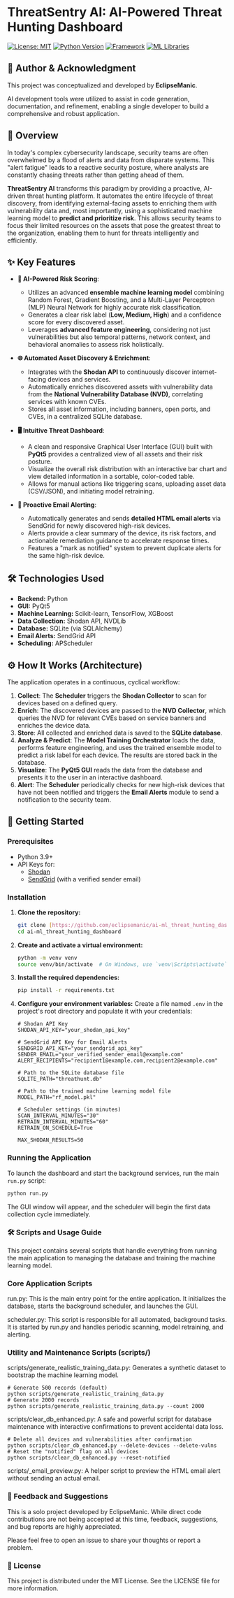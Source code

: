 # ThreatSentry AI: AI-Powered Threat Hunting Dashboard

[![License: MIT](https://img.shields.io/badge/License-MIT-yellow.svg)](https://opensource.org/licenses/MIT)
[![Python Version](https://img.shields.io/badge/python-3.9+-blue.svg)](https://www.python.org/downloads/)
[![Framework](https://img.shields.io/badge/UI-PyQt5-green.svg)](https://www.qt.io/qt-for-python)
[![ML Libraries](https://img.shields.io/badge/ML-Scikit--learn-orange.svg)](https://scikit-learn.org/)

## 👤 Author & Acknowledgment

This project was conceptualized and developed by **EclipseManic**.

AI development tools were utilized to assist in code generation, documentation, and refinement, enabling a single developer to build a comprehensive and robust application.

## 📖 Overview

In today's complex cybersecurity landscape, security teams are often overwhelmed by a flood of alerts and data from disparate systems. This "alert fatigue" leads to a reactive security posture, where analysts are constantly chasing threats rather than getting ahead of them.

**ThreatSentry AI** transforms this paradigm by providing a proactive, AI-driven threat hunting platform. It automates the entire lifecycle of threat discovery, from identifying external-facing assets to enriching them with vulnerability data and, most importantly, using a sophisticated machine learning model to **predict and prioritize risk**. This allows security teams to focus their limited resources on the assets that pose the greatest threat to the organization, enabling them to hunt for threats intelligently and efficiently.

## ✨ Key Features

* **🤖 AI-Powered Risk Scoring**:
    * Utilizes an advanced **ensemble machine learning model** combining Random Forest, Gradient Boosting, and a Multi-Layer Perceptron (MLP) Neural Network for highly accurate risk classification.
    * Generates a clear risk label (**Low, Medium, High**) and a confidence score for every discovered asset.
    * Leverages **advanced feature engineering**, considering not just vulnerabilities but also temporal patterns, network context, and behavioral anomalies to assess risk holistically.

* **🌐 Automated Asset Discovery & Enrichment**:
    * Integrates with the **Shodan API** to continuously discover internet-facing devices and services.
    * Automatically enriches discovered assets with vulnerability data from the **National Vulnerability Database (NVD)**, correlating services with known CVEs.
    * Stores all asset information, including banners, open ports, and CVEs, in a centralized SQLite database.

* **🖥️ Intuitive Threat Dashboard**:
    * A clean and responsive Graphical User Interface (GUI) built with **PyQt5** provides a centralized view of all assets and their risk posture.
    * Visualize the overall risk distribution with an interactive bar chart and view detailed information in a sortable, color-coded table.
    * Allows for manual actions like triggering scans, uploading asset data (CSV/JSON), and initiating model retraining.

* **📧 Proactive Email Alerting**:
    * Automatically generates and sends **detailed HTML email alerts** via SendGrid for newly discovered high-risk devices.
    * Alerts provide a clear summary of the device, its risk factors, and actionable remediation guidance to accelerate response times.
    * Features a "mark as notified" system to prevent duplicate alerts for the same high-risk device.

## 🛠️ Technologies Used

* **Backend:** Python
* **GUI:** PyQt5
* **Machine Learning:** Scikit-learn, TensorFlow, XGBoost
* **Data Collection:** Shodan API, NVDLib
* **Database:** SQLite (via SQLAlchemy)
* **Email Alerts:** SendGrid API
* **Scheduling:** APScheduler


## ⚙️ How It Works (Architecture)

The application operates in a continuous, cyclical workflow:

1.  **Collect**: The **Scheduler** triggers the **Shodan Collector** to scan for devices based on a defined query.
2.  **Enrich**: The discovered devices are passed to the **NVD Collector**, which queries the NVD for relevant CVEs based on service banners and enriches the device data.
3.  **Store**: All collected and enriched data is saved to the **SQLite database**.
4.  **Analyze & Predict**: The **Model Training Orchestrator** loads the data, performs feature engineering, and uses the trained ensemble model to predict a risk label for each device. The results are stored back in the database.
5.  **Visualize**: The **PyQt5 GUI** reads the data from the database and presents it to the user in an interactive dashboard.
6.  **Alert**: The **Scheduler** periodically checks for new high-risk devices that have not been notified and triggers the **Email Alerts** module to send a notification to the security team.

## 🚀 Getting Started

### Prerequisites

* Python 3.9+
* API Keys for:
    * [Shodan](https://account.shodan.io/)
    * [SendGrid](https://sendgrid.com/) (with a verified sender email)

### Installation

1.  **Clone the repository:**
    ```bash
    git clone [https://github.com/eclipsemanic/ai-ml_threat_hunting_dashboard.git](https://github.com/eclipsemanic/ai-ml_threat_hunting_dashboard.git)
    cd ai-ml_threat_hunting_dashboard
    ```

2.  **Create and activate a virtual environment:**
    ```bash
    python -m venv venv
    source venv/bin/activate  # On Windows, use `venv\Scripts\activate`
    ```

3.  **Install the required dependencies:**
    ```bash
    pip install -r requirements.txt
    ```

4.  **Configure your environment variables:**
    Create a file named `.env` in the project's root directory and populate it with your credentials:
    ```env
    # Shodan API Key
    SHODAN_API_KEY="your_shodan_api_key"

    # SendGrid API Key for Email Alerts
    SENDGRID_API_KEY="your_sendgrid_api_key"
    SENDER_EMAIL="your_verified_sender_email@example.com"
    ALERT_RECIPIENTS="recipient1@example.com,recipient2@example.com"

    # Path to the SQLite database file
    SQLITE_PATH="threathunt.db"

    # Path to the trained machine learning model file
    MODEL_PATH="rf_model.pkl"

    # Scheduler settings (in minutes)
    SCAN_INTERVAL_MINUTES="30"
    RETRAIN_INTERVAL_MINUTES="60"
    RETRAIN_ON_SCHEDULE=True

    MAX_SHODAN_RESULTS=50
    ```

### Running the Application

To launch the dashboard and start the background services, run the main `run.py` script:
```bash
python run.py
```
The GUI window will appear, and the scheduler will begin the first data collection cycle immediately.

### 🛠️ Scripts and Usage Guide
This project contains several scripts that handle everything from running the main application to managing the database and training the machine learning model.

### Core Application Scripts
run.py: This is the main entry point for the entire application. It initializes the database, starts the background scheduler, and launches the GUI.

scheduler.py: This script is responsible for all automated, background tasks. It is started by run.py and handles periodic scanning, model retraining, and alerting.

### Utility and Maintenance Scripts (scripts/)
scripts/generate_realistic_training_data.py: Generates a synthetic dataset to bootstrap the machine learning model.
```
# Generate 500 records (default)
python scripts/generate_realistic_training_data.py
# Generate 2000 records
python scripts/generate_realistic_training_data.py --count 2000
```
scripts/clear_db_enhanced.py: A safe and powerful script for database maintenance with interactive confirmations to prevent accidental data loss.

```
# Delete all devices and vulnerabilities after confirmation
python scripts/clear_db_enhanced.py --delete-devices --delete-vulns
# Reset the "notified" flag on all devices
python scripts/clear_db_enhanced.py --reset-notified
```

scripts/_email_preview.py: A helper script to preview the HTML email alert without sending an actual email.

### 💬 Feedback and Suggestions
This is a solo project developed by EclipseManic. While direct code contributions are not being accepted at this time, feedback, suggestions, and bug reports are highly appreciated.

Please feel free to open an issue to share your thoughts or report a problem.

### 📄 License
This project is distributed under the MIT License. See the LICENSE file for more information.
